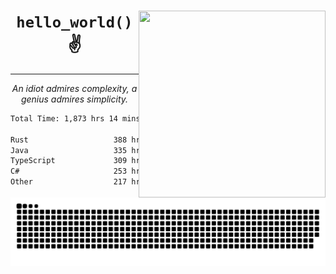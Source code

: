 <div text-align="center">
    <img src="https://i.imgur.com/h1q15Kt.gife" align="right" width="299" height="299">
    <h1 align="center"><code>hello_world()</code> ✌️</h1>
    <hr>
    <p align="center"><i>An idiot admires complexity, a genius admires simplicity.</i></p>
</div>

<!--START_SECTION:waka-->

```txt
Total Time: 1,873 hrs 14 mins

Rust                   388 hrs 29 mins ████▓░░░░░░░░░░░░░░░░░░░░   18.59 %
Java                   335 hrs 51 mins ████░░░░░░░░░░░░░░░░░░░░░   16.07 %
TypeScript             309 hrs 26 mins ███▓░░░░░░░░░░░░░░░░░░░░░   14.80 %
C#                     253 hrs 12 mins ███░░░░░░░░░░░░░░░░░░░░░░   12.11 %
Other                  217 hrs 5 mins  ██▓░░░░░░░░░░░░░░░░░░░░░░   10.39 %
```

<!--END_SECTION:waka-->

<picture>
  <source media="(prefers-color-scheme: dark)" srcset="https://raw.githubusercontent.com/Somfic/Somfic/main/github-contribution-grid-snake-dark.svg">
  <source media="(prefers-color-scheme: light)" srcset="https://raw.githubusercontent.com/Somfic/Somfic/main/github-contribution-grid-snake.svg">
  <img alt="github contribution grid snake animation" src="https://raw.githubusercontent.com/Somfic/Somfic/main/github-contribution-grid-snake.svg">
</picture>
